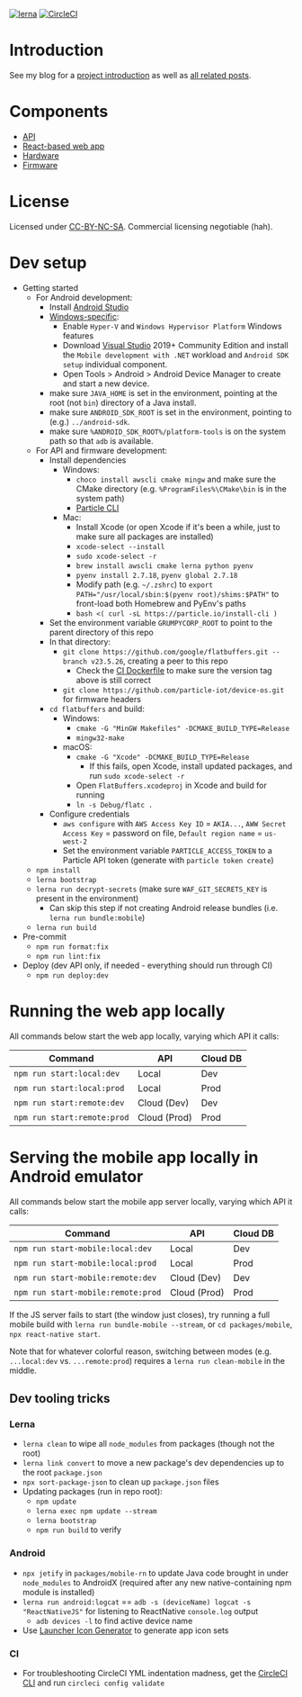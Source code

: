 [![lerna](https://img.shields.io/badge/maintained%20with-lerna-cc00ff.svg)](https://lerna.js.org/)
[![CircleCI](https://circleci.com/gh/rgiese/warm-and-fuzzy/tree/master.svg?style=shield)](https://circleci.com/gh/rgiese/warm-and-fuzzy/tree/master)

# Introduction

See my blog for a [project introduction](https://www.grumpycorp.com/posts/warm-and-fuzzy/intro/)
as well as [all related posts](https://www.grumpycorp.com/tags/posts/warm-and-fuzzy).

# Components

- [API](packages/api/README.md)
- [React-based web app](packages/webapp/README.md)
- [Hardware](hardware/README.md)
- [Firmware](packages/firmware/README.md)

# License

Licensed under [CC-BY-NC-SA](LICENSE.md). Commercial licensing negotiable (hah).

# Dev setup

- Getting started
  - For Android development:
    - Install [Android Studio](https://developer.android.com/studio)
    - [Windows-specific](https://docs.microsoft.com/en-us/xamarin/android/get-started/installation/android-emulator/hardware-acceleration?pivots=windows):
      - Enable `Hyper-V` and `Windows Hypervisor Platform` Windows features
      - Download [Visual Studio](https://visualstudio.microsoft.com/) 2019+ Community Edition and install the `Mobile development with .NET` workload and `Android SDK setup` individual component.
      - Open Tools > Android > Android Device Manager to create and start a new device.
    - make sure `JAVA_HOME` is set in the environment, pointing at the root (not `bin`) directory of a Java install.
    - make sure `ANDROID_SDK_ROOT` is set in the environment, pointing to (e.g.) `../android-sdk`.
    - make sure `%ANDROID_SDK_ROOT%/platform-tools` is on the system path so that `adb` is available.
  - For API and firmware development:
    - Install dependencies
      - Windows:
        - `choco install awscli cmake mingw` and make sure the CMake directory (e.g. `%ProgramFiles%\CMake\bin` is in the system path)
        - [Particle CLI](https://docs.particle.io/tutorials/developer-tools/cli/)
      - Mac:
        - Install Xcode (or open Xcode if it's been a while, just to make sure all packages are installed)
        - `xcode-select --install`
        - `sudo xcode-select -r`
        - `brew install awscli cmake lerna python pyenv`
        - `pyenv install 2.7.18`, `pyenv global 2.7.18`
        - Modify path (e.g. `~/.zshrc`) to `export PATH="/usr/local/sbin:$(pyenv root)/shims:$PATH"` to front-load both Homebrew and PyEnv's paths
        - `bash <( curl -sL https://particle.io/install-cli )`
    - Set the environment variable `GRUMPYCORP_ROOT` to point to the parent directory of this repo
    - In that directory:
      - `git clone https://github.com/google/flatbuffers.git --branch v23.5.26`, creating a peer to this repo
        - Check the [CI Dockerfile](https://github.com/rgiese/warm-and-fuzzy-ci-images/blob/master/Dockerfile) to make sure the version tag above is still correct
      - `git clone https://github.com/particle-iot/device-os.git` for firmware headers
    - `cd flatbuffers` and build:
      - Windows:
        - `cmake -G "MinGW Makefiles" -DCMAKE_BUILD_TYPE=Release`
        - `mingw32-make`
      - macOS:
        - `cmake -G "Xcode" -DCMAKE_BUILD_TYPE=Release`
          - If this fails, open Xcode, install updated packages, and run `sudo xcode-select -r`
        - Open `FlatBuffers.xcodeproj` in Xcode and build for running
        - `ln -s Debug/flatc .`
    - Configure credentials
      - `aws configure` with `AWS Access Key ID` = `AKIA...`, `AWW Secret Access Key` = password on file, `Default region name` = `us-west-2`
      - Set the environment variable `PARTICLE_ACCESS_TOKEN` to a Particle API token (generate with `particle token create`)
  - `npm install`
  - `lerna bootstrap`
  - `lerna run decrypt-secrets` (make sure `WAF_GIT_SECRETS_KEY` is present in the environment)
    - Can skip this step if not creating Android release bundles (i.e. `lerna run bundle:mobile`)
  - `lerna run build`
- Pre-commit
  - `npm run format:fix`
  - `npm run lint:fix`
- Deploy (dev API only, if needed - everything should run through CI)
  - `npm run deploy:dev`

# Running the web app locally

All commands below start the web app locally, varying which API it calls:

| Command                     | API          | Cloud DB |
| --------------------------- | ------------ | -------- |
| `npm run start:local:dev`   | Local        | Dev      |
| `npm run start:local:prod`  | Local        | Prod     |
| `npm run start:remote:dev`  | Cloud (Dev)  | Dev      |
| `npm run start:remote:prod` | Cloud (Prod) | Prod     |

# Serving the mobile app locally in Android emulator

All commands below start the mobile app server locally, varying which API it calls:

| Command                            | API          | Cloud DB |
| ---------------------------------- | ------------ | -------- |
| `npm run start-mobile:local:dev`   | Local        | Dev      |
| `npm run start-mobile:local:prod`  | Local        | Prod     |
| `npm run start-mobile:remote:dev`  | Cloud (Dev)  | Dev      |
| `npm run start-mobile:remote:prod` | Cloud (Prod) | Prod     |

If the JS server fails to start (the window just closes), try running a full mobile build with `lerna run bundle-mobile --stream`,
or `cd packages/mobile`, `npx react-native start`.

Note that for whatever colorful reason, switching between modes (e.g. `...local:dev` vs. `...remote:prod`) requires
a `lerna run clean-mobile` in the middle.

## Dev tooling tricks

### Lerna

- `lerna clean` to wipe all `node_modules` from packages (though not the root)
- `lerna link convert` to move a new package's dev dependencies up to the root `package.json`
- `npx sort-package-json` to clean up `package.json` files
- Updating packages (run in repo root):
  - `npm update`
  - `lerna exec npm update --stream`
  - `lerna bootstrap`
  - `npm run build` to verify

### Android

- `npx jetify` in `packages/mobile-rn` to update Java code brought in under `node_modules` to AndroidX (required after any new native-containing npm module is installed)
- `lerna run android:logcat` == `adb -s (deviceName) logcat -s "ReactNativeJS"` for listening to ReactNative `console.log` output
  - `adb devices -l` to find active device name
- Use [Launcher Icon Generator](https://romannurik.github.io/AndroidAssetStudio/icons-launcher.html) to generate app icon sets

### CI

- For troubleshooting CircleCI YML indentation madness, get the [CircleCI CLI](https://circleci.com/docs/2.0/local-cli/) and run `circleci config validate`

